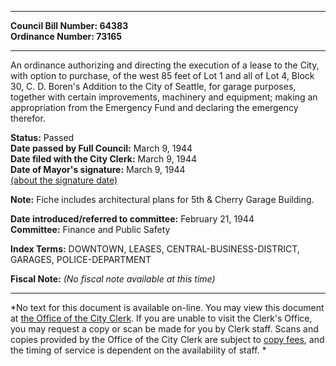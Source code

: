 * * * * *  
  
**Council Bill Number: [](#h0)[](#h2)64383**   
**Ordinance Number: 73165**  
  
* * * * *  
  
An ordinance authorizing and directing the execution of a lease to the City, with option to purchase, of the west 85 feet of Lot 1 and all of Lot 4, Block 30, C. D. Boren's Addition to the City of Seattle, for garage purposes, together with certain improvements, machinery and equipment; making an appropriation from the Emergency Fund and declaring the emergency therefor.  
  
**Status:** Passed   
**Date passed by Full Council:** March 9, 1944   
**Date filed with the City Clerk:** March 9, 1944   
**Date of Mayor's signature:** March 9, 1944   
[(about the signature date)](/~public/approvaldate.htm)   
  
**Note:** Fiche includes architectural plans for 5th & Cherry Garage Building.  
  
  
**Date introduced/referred to committee:** February 21, 1944   
**Committee:** Finance and Public Safety   
  
**Index Terms:** DOWNTOWN, LEASES, CENTRAL-BUSINESS-DISTRICT, GARAGES, POLICE-DEPARTMENT  
  
**Fiscal Note:** *(No fiscal note available at this time)*  
  
* * * * *  
  
*No text for this document is available on-line. You may view this document at [the Office of the City Clerk](http://www.seattle.gov/leg/clerk/contactUs.htm). If you are unable to visit the Clerk's Office, you may request a copy or scan be made for you by Clerk staff. Scans and copies provided by the Office of the City Clerk are subject to [copy fees](http://clerk.seattle.gov/~public/clerkfees.htm), and the timing of service is dependent on the availability of staff. *  
  
  
